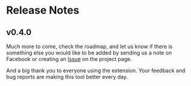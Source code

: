 # Release Notes

## v0.4.0


Much more to come, check the roadmap, and let us know if there is something else you would like to be added by sending us a note on Facebook or creating an [Issue](https://gitlab.com/retro-coder/commodore/kick-assembler-vscode-ext/issues) on the project page.

And a big thank you to everyone using the extension. Your feedback and bug reports are making this tool better every day.
